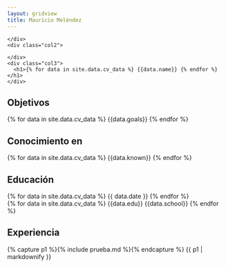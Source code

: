 ```yaml
---
layout: gridview
title: Mauricio Meléndez
---
```

<div class="page">
  <div class="row">
    <div class="col1">

    </div>
    <div class="col2">

    </div>
    <div class="col3">
      <h1>{% for data in site.data.cv_data %} {{data.name}} {% endfor %}</h1>
    </div>
  </div>

  <div class="row">
    <div class="col1">
      <h2>Objetivos</h2>
    </div>
    <div class="col2">
    </div>
    <div class="col3">
      {% for data in site.data.cv_data %} {{data.goals}} {% endfor %}
    </div>
  </div>

  <div class="row">
    <div class="col1">
      <h2>Conocimiento en</h2>
    </div>
    <div class="col2">
    </div>
    <div class="col3">
      {% for data in site.data.cv_data %} {{data.known}} {% endfor %}
    </div>
  </div>

  <div class="row">
    <div class="col1">
      <h2>Educación</h2>
    </div>
    <div class="col2">
    </div>
    <div class="col3">
      <div class="row2">
        <div class="col4">
          {% for data in site.data.cv_data %} {{ data.date }} {% endfor %}
        </div>
        <div class="col5">
          {% for data in site.data.cv_data %} {{data.edu}} {{data.school}} {% endfor %}
        </div>
      </div>
    </div>
  </div>

  <div class="row">
    <div class="col1">
        <h2>Experiencia</h2>
    </div>
    <div class="col2">
    </div>
    <div class="col3">
      {% capture p1 %}{% include prueba.md %}{% endcapture %}
      {{ p1 | markdownify }}
    </div>
  </div>

</div>
